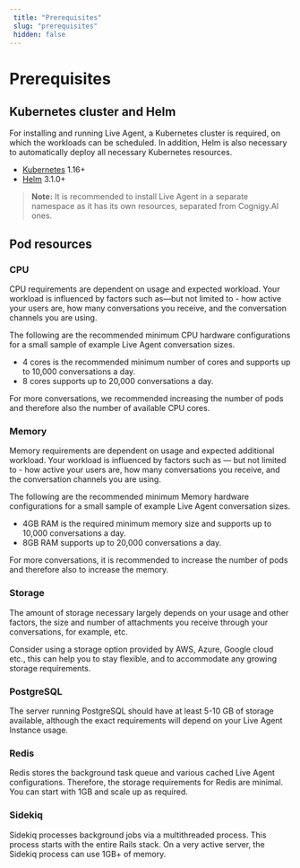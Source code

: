```yaml
---
 title: "Prerequisites" 
 slug: "prerequisites" 
 hidden: false 
---
```

# Prerequisites

## Kubernetes cluster and Helm

For installing and running Live Agent, a Kubernetes cluster is required, on which the workloads can be scheduled. In addition, Helm is also necessary to automatically deploy all necessary Kubernetes resources. 

- [Kubernetes](https://kubernetes.io/) 1.16+
- [Helm](https://helm.sh/) 3.1.0+

>**Note:** It is recommended to install Live Agent in a separate namespace as it has its own resources, separated from Cognigy.AI ones.

## Pod resources

### CPU

CPU requirements are dependent on usage and expected workload.
Your workload is influenced by factors such as—but not limited to - how active your users are, how many conversations you receive, and the conversation channels you are using.

The following are the recommended minimum CPU hardware configurations for a small sample of example Live Agent conversation sizes.

- 4 cores is the recommended minimum number of cores and supports up to 10,000 conversations a day.
- 8 cores supports up to 20,000 conversations a day.

For more conversations,
we recommended increasing the number of pods and therefore also the number of available CPU cores.

### Memory

Memory requirements are dependent on usage and expected additional workload.
Your workload is influenced by factors such as — but not limited to - how active your users are,
how many conversations you receive, and the conversation channels you are using.

The following are the recommended minimum Memory hardware configurations for a small sample of example Live Agent conversation sizes.

- 4GB RAM is the required minimum memory size and supports up to 10,000 conversations a day.
- 8GB RAM supports up to 20,000 conversations a day.

For more conversations, it is recommended to increase the number of pods and therefore also to increase the memory.

### Storage

The amount of storage necessary largely depends on your usage and other factors, the size and number of attachments you receive through your conversations, for example, etc.

Consider using a storage option provided by AWS, Azure, Google cloud etc., this can help you to stay flexible, and to accommodate any growing storage requirements.

### PostgreSQL

The server running PostgreSQL should have at least 5-10 GB of storage available, although the exact requirements will depend on your Live Agent Instance usage.

### Redis

Redis stores the background task queue and various cached Live Agent configurations. Therefore, the storage requirements for Redis are minimal. You can start with 1GB and scale up as required.

### Sidekiq

Sidekiq processes background jobs via a multithreaded process. This process starts with the entire Rails stack. On a very active server, the Sidekiq process can use 1GB+ of memory.

